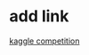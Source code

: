 # add link 
[kaggle competition](https://www.kaggle.com/competitions/street-food-image-classification)